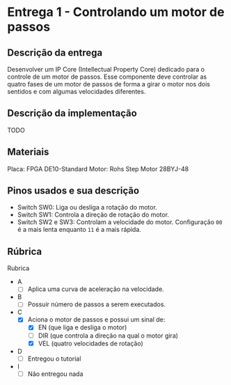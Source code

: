# Entrega 1 - Controlando um motor de passos

## Descrição da entrega

Desenvolver um IP Core (Intellectual Property Core) dedicado para o controle de um motor de passos. Esse componente deve controlar as quatro fases de um motor de passos de forma a girar o motor nos dois sentidos e com algumas velocidades diferentes.

## Descrição da implementação

TODO

## Materiais

Placa: FPGA DE10-Standard
Motor: Rohs Step Motor 28BYJ-48

## Pinos usados e sua descrição

- Switch SW0: Liga ou desliga a rotação do motor.
- Switch SW1: Controla a direção de rotação do motor.
- Switch SW2 e SW3: Controlam a velocidade do motor. Configuração `00` é a mais lenta enquanto `11` é a mais rápida.

## Rúbrica

Rubrica
- A
    - [ ] Aplica uma curva de aceleração na velocidade.
- B
    - [ ] Possuir número de passos a serem executados.
- C
    - [X] Aciona o motor de passos e possui um sinal de:
        - [X] EN (que liga e desliga o motor)
        - [ ] DIR (que controla a direção na qual o motor gira)
        - [X] VEL (quatro velocidades de rotação)
- D
    - [ ] Entregou o tutorial
- I
    - [ ] Não entregou nada
